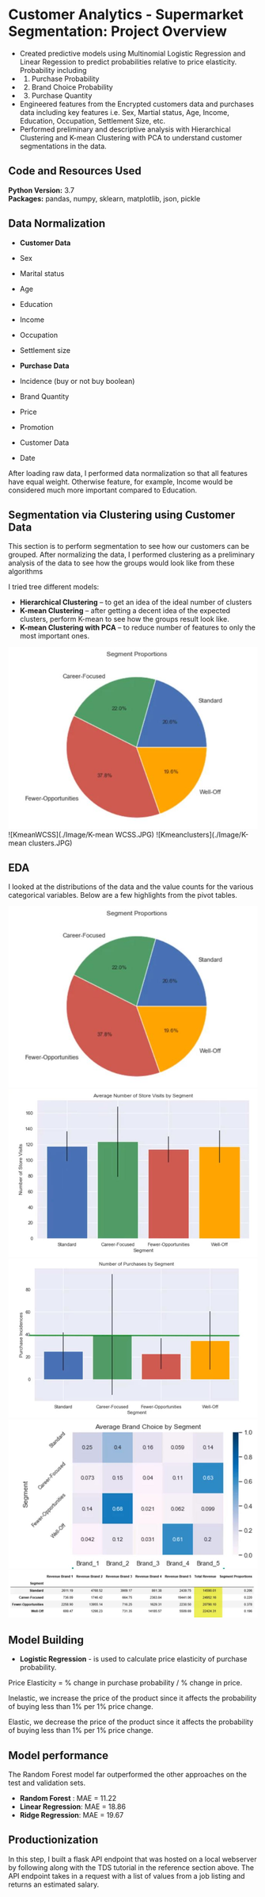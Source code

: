 # Customer Analytics - Supermarket Segmentation: Project Overview 
* Created predictive models using Multinomial Logistic Regression and Linear Regession to predict probabilities relative to price elasticity. Probability including
* 1. Purchase Probability 
* 2. Brand Choice Probability 
* 3. Purchase Quantity
* Engineered features from the Encrypted customers data and purchases data including key features i.e. Sex, Martial status, Age, Income, Education, Occupation, Settlement Size, etc.
* Performed preliminary and descriptive analysis with Hierarchical Clustering and K-mean Clustering with PCA to understand customer segmentations in the data.

## Code and Resources Used 
**Python Version:** 3.7  
**Packages:** pandas, numpy, sklearn, matplotlib, json, pickle

## Data Normalization

* **Customer Data**
*	Sex
*	Marital status
*	Age
*	Education
*	Income
*	Occupation
*	Settlement size

* **Purchase Data**
*	Incidence (buy or not buy boolean)
*	Brand Quantity
*	Price
*	Promotion
*	Customer Data
*	Date


After loading raw data, I performed data normalization so that all features have equal weight. Otherwise feature, for example, Income would be considered much more important compared to Education.

## Segmentation via Clustering using Customer Data
This section is to perform segmentation to see how our customers can be grouped.
After normalizing the data, I performed clustering as a preliminary analysis of the data to see how the groups would look like from these algorithms

I tried tree different models:
*	**Hierarchical Clustering** – to get an idea of the ideal number of clusters
*	**K-mean Clustering** – after getting a decent idea of the expected clusters, perform K-mean to see how the groups result look like.
*	**K-mean Clustering with PCA** – to reduce number of features to only the most important ones.

![Hierarchicalresult](./Image/EDA1.JPG)
![KmeanWCSS](./Image/K-mean WCSS.JPG)
![Kmeanclusters](./Image/K-mean clusters.JPG)


## EDA
I looked at the distributions of the data and the value counts for the various categorical variables. Below are a few highlights from the pivot tables. 

![EDA1](./Image/EDA1.JPG)
![EDA2](./Image/EDA2.JPG)
![EDA3](./Image/EDA3.JPG)
![EDA4](./Image/EDA4.JPG)
![EDA5](./Image/EDA5.JPG)


## Model Building 

*	**Logistic Regression** - is used to calculate price elasticity of purchase probability.

Price Elasticity = % change in purchase probability / % change in price.

Inelastic, we increase the price of the product since it affects the probability of buying less than 1% per 1% price change.

Elastic, we decrease the price of the product since it affects the probability of buying less than 1% per 1% price change.

## Model performance
The Random Forest model far outperformed the other approaches on the test and validation sets. 
*	**Random Forest** : MAE = 11.22
*	**Linear Regression**: MAE = 18.86
*	**Ridge Regression**: MAE = 19.67

## Productionization 
In this step, I built a flask API endpoint that was hosted on a local webserver by following along with the TDS tutorial in the reference section above. The API endpoint takes in a request with a list of values from a job listing and returns an estimated salary. 


